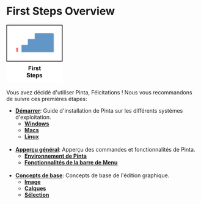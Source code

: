 # First Steps Overview

![First Steps Icon](img/firststepsicon.png)

Vous avez décidé d'utiliser Pinta, Félcitations ! Nous vous recommandons de suivre ces premières étapes:  

-  [**Démarrer**](start.md): Guide d'installation de Pinta sur les différents systèmes d'exploitation.
    - [**Windows**](start.md#windows)  
    - [**Macs**](start.md#macs)  
    - [**Linux**](start.md#linux)  
    &nbsp;
-  [**Apperçu général**](overview.md): Apperçu des commandes et fonctionnalités de Pinta.  
    - [**Environnement de Pinta**](overview.md#pinta-workspace)  
    - [**Fonctionnalités de la barre de Menu**](overview.md#menu-bar-features)  
    &nbsp;
-  [**Concepts de base**](concept.md): Concepts de base de l'édition graphique.  
    - [**Image**](concept.md#image)  
    - [**Calques**](concept.md#layers)  
    - [**Sélection**](concept.md#selection)  
